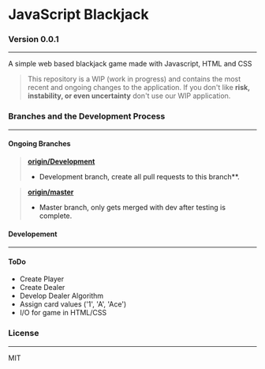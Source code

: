# JavaScript Blackjack

### Version 0.0.1
------------------------------------------------------------------------
A simple web based blackjack game made with Javascript, HTML and CSS
> This repository is a WIP (work in progress) and contains the most recent and ongoing changes to the application. If you don't like **risk, instability, or even uncertainty** don't use our WIP application.



### Branches and the Development Process
------
#### Ongoing Branches

  ><a href="https://github.com/bkd705/blackjack/tree/Development">**origin/Development**<a/>
  >- Development branch, create all pull requests to this branch**.

  ><a href="https://github.com/bkd705/blackjack/tree/master">**origin/master**<a/>
  >- Master branch, only gets merged with dev after testing is complete.


#### Developement
------
#### ToDo

  * Create Player
  * Create Dealer
  * Develop Dealer Algorithm
  * Assign card values ('1', 'A', 'Ace')
  * I/O for game in HTML/CSS


### License
----

MIT
